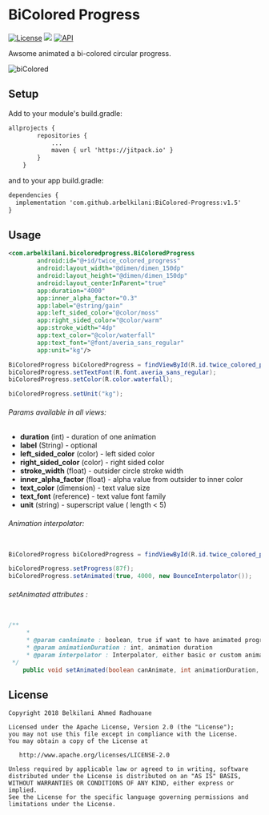 # BiColored Progress
[![License](https://img.shields.io/badge/License-Apache%202.0-blue.svg)](https://github.com/vlad1m1r990/Lemniscate/blob/master/LICENSE)
[![](https://jitpack.io/v/arbelkilani/BiColored-Progress.svg)](https://jitpack.io/#arbelkilani/BiColored-Progress)
[![API](https://img.shields.io/badge/API-19%2B-green.svg?style=flat)]()

Awsome animated a bi-colored circular progress.

![biColored](https://i.makeagif.com/media/3-29-2018/DKzRJE.gif)

## Setup

Add to your module's build.gradle:

```xml
allprojects {
        repositories {
            ...
            maven { url 'https://jitpack.io' }
        }
    }
```
and to your app build.gradle:

```xml
dependencies {
  implementation 'com.github.arbelkilani:BiColored-Progress:v1.5'
}
```

## Usage

```xml
<com.arbelkilani.bicoloredprogress.BiColoredProgress
        android:id="@+id/twice_colored_progress"
        android:layout_width="@dimen/dimen_150dp"
        android:layout_height="@dimen/dimen_150dp"
        android:layout_centerInParent="true"
        app:duration="4000"
        app:inner_alpha_factor="0.3"
        app:label="@string/gain"
        app:left_sided_color="@color/moss"
        app:right_sided_color="@color/warm"
        app:stroke_width="4dp"
        app:text_color="@color/waterfall"
        app:text_font="@font/averia_sans_regular"
        app:unit="kg"/>
```

```java
BiColoredProgress biColoredProgress = findViewById(R.id.twice_colored_progress);
biColoredProgress.setTextFont(R.font.averia_sans_regular);
biColoredProgress.setColor(R.color.waterfall);

biColoredProgress.setUnit("kg");

```

###### Params available in all views:

* **duration** (int) - duration of one animation 
* **label** (String) - optional 
* **left_sided_color** (color) - left sided color
* **right_sided_color** (color) - right sided color
* **stroke_width** (float) - outsider circle stroke width
* **inner_alpha_factor** (float) - alpha value from outsider to inner color
* **text_color** (dimension) - text value size
* **text_font** (reference) - text value font family
* **unit** (string) - superscript value ( length < 5)


###### Animation interpolator:
```java

BiColoredProgress biColoredProgress = findViewById(R.id.twice_colored_progress);

biColoredProgress.setProgress(87f);
biColoredProgress.setAnimated(true, 4000, new BounceInterpolator());
```

###### setAnimated attributes :
```java

/**
     * 
     * @param canAnimate : boolean, true if want to have animated progress
     * @param animationDuration : int, animation duration
     * @param interpolator : Interpolator, either basic or custom animation interpolator
 */
    public void setAnimated(boolean canAnimate, int animationDuration, Interpolator interpolator) {}
```


## License

    Copyright 2018 Belkilani Ahmed Radhouane

    Licensed under the Apache License, Version 2.0 (the "License");
    you may not use this file except in compliance with the License.
    You may obtain a copy of the License at

       http://www.apache.org/licenses/LICENSE-2.0

    Unless required by applicable law or agreed to in writing, software
    distributed under the License is distributed on an "AS IS" BASIS,
    WITHOUT WARRANTIES OR CONDITIONS OF ANY KIND, either express or implied.
    See the License for the specific language governing permissions and
    limitations under the License.
